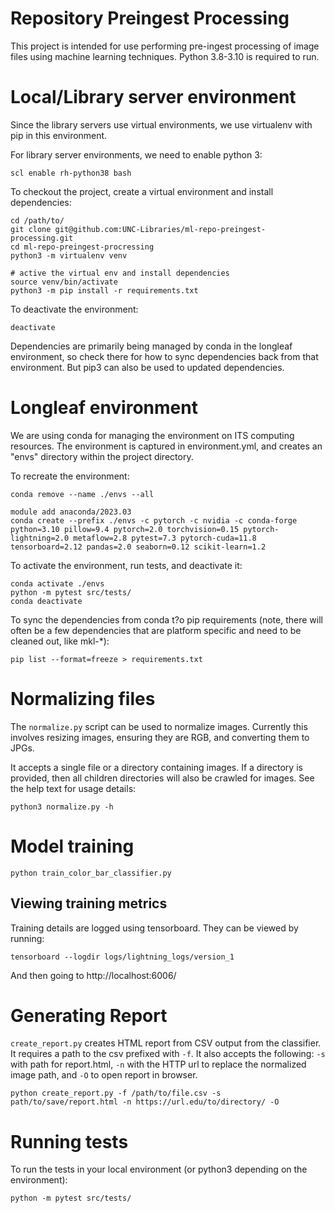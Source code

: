 # Repository Preingest Processing

This project is intended for use performing pre-ingest processing of image files using machine learning techniques. Python 3.8-3.10 is required to run.

# Local/Library server environment
Since the library servers use virtual environments, we use virtualenv with pip in this environment.

For library server environments, we need to enable python 3:
```
scl enable rh-python38 bash
```
To checkout the project, create a virtual environment and install dependencies:
```
cd /path/to/
git clone git@github.com:UNC-Libraries/ml-repo-preingest-processing.git
cd ml-repo-preingest-procressing
python3 -m virtualenv venv

# active the virtual env and install dependencies
source venv/bin/activate
python3 -m pip install -r requirements.txt
```
To deactivate the environment:
```
deactivate
```
Dependencies are primarily being managed by conda in the longleaf environment, so check there for how to sync dependencies back from that environment. But pip3 can also be used to updated dependencies.


# Longleaf environment
We are using conda for managing the environment on ITS computing resources. The environment is captured in environment.yml, and creates an "envs" directory within the project directory.

To recreate the environment:

```
conda remove --name ./envs --all

module add anaconda/2023.03
conda create --prefix ./envs -c pytorch -c nvidia -c conda-forge python=3.10 pillow=9.4 pytorch=2.0 torchvision=0.15 pytorch-lightning=2.0 metaflow=2.8 pytest=7.3 pytorch-cuda=11.8 tensorboard=2.12 pandas=2.0 seaborn=0.12 scikit-learn=1.2
```
To activate the environment, run tests, and deactivate it:
```
conda activate ./envs
python -m pytest src/tests/
conda deactivate
```
To sync the dependencies from conda t?o pip requirements (note, there will often be a few dependencies that are platform specific and need to be cleaned out, like mkl-*):
```
pip list --format=freeze > requirements.txt
```

# Normalizing files
The `normalize.py` script can be used to normalize images. Currently this involves resizing images, ensuring they are RGB, and converting them to JPGs.

It accepts a single file or a directory containing images. If a directory is provided, then all children directories will also be crawled for images. See the help text for usage details:

```
python3 normalize.py -h
```

# Model training

```
python train_color_bar_classifier.py
```

## Viewing training metrics
Training details are logged using tensorboard. They can be viewed by running:
```
tensorboard --logdir logs/lightning_logs/version_1
```
And then going to http://localhost:6006/

# Generating Report
`create_report.py` creates HTML report from CSV output from the classifier. It requires a path to the csv prefixed with `-f`. It also accepts the following: `-s` with path for report.html, `-n` with the HTTP url to replace the normalized image path, and `-O` to open report in browser. 
```
python create_report.py -f /path/to/file.csv -s path/to/save/report.html -n https://url.edu/to/directory/ -O
```

# Running tests
To run the tests in your local environment (or python3 depending on the environment):
```
python -m pytest src/tests/
```